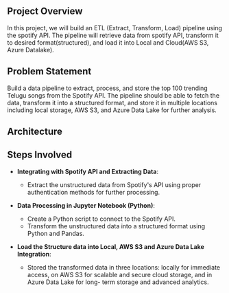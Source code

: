 ## Project Overview
In this project, we will build an ETL (Extract, Transform, Load) pipeline using the spotify API. The pipeline will retrieve data from spotify API, transform it to desired format(structured), and load it into Local and Cloud(AWS S3, Azure Datalake).

## Problem Statement
Build a data pipeline to extract, process, and store the top 100 trending Telugu songs from the Spotify API. The pipeline should be able to fetch the data, transform it into a structured format, and store it in multiple locations including local storage, AWS S3, and Azure Data Lake for further analysis.

## Architecture

## Steps Involved
- **Integrating with Spotify API and Extracting Data**:
  - Extract the unstructured data from Spotify's API using proper authentication methods for further processing.
    
- **Data Processing in Jupyter Notebook (Python)**:
  - Create a Python script to connect to the Spotify API.
  - Transform the unstructured data into a structured format using Python and Pandas.
    
- **Load the Structure data into Local, AWS S3 and Azure Data Lake Integration**:
  - Stored the transformed data in three locations: locally for immediate access, on AWS S3 for scalable and secure cloud storage, and in Azure Data Lake for long-       term storage and advanced analytics.

